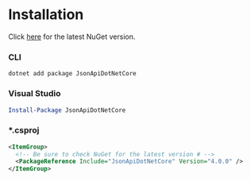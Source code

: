 # Installation

Click [here](https://www.nuget.org/packages/JsonApiDotNetCore/) for the latest NuGet version.

### CLI

```
dotnet add package JsonApiDotNetCore
```

### Visual Studio

```powershell
Install-Package JsonApiDotNetCore
```

### *.csproj

```xml
<ItemGroup>
  <!-- Be sure to check NuGet for the latest version # -->
  <PackageReference Include="JsonApiDotNetCore" Version="4.0.0" />
</ItemGroup>
```

